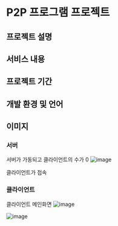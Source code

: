 # P2P 프로그램 프로젝트
## 프로젝트 설명
## 서비스 내용
## 프로젝트 기간
## 개발 환경 및 언어
## 이미지
### 서버
서버가 가동되고 클라이언트의 수가 0
![image](https://github.com/jongwon-kr/p2p-program/assets/76871947/9dbbc49a-17fc-4185-841e-012eb7a8d993)

클라이언트가 접속

### 클라이언트
클라이언트 메인화면
![image](https://github.com/jongwon-kr/p2p-program/assets/76871947/4f427672-798d-4a85-b492-42f95c64bfdf)

![image](https://github.com/jongwon-kr/p2p-program/assets/76871947/eb645808-54b6-46df-b79f-0ca08011ccaf)
